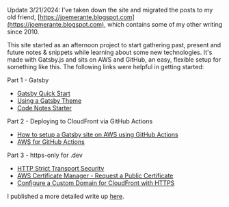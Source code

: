 Update 3/21/2024: I've taken down the site and migrated the posts to my old friend, [https://joemerante.blogspot.com](https://joemerante.blogspot.com), which contains some of my other writing since 2010.

This site started as an afternoon project to start gathering past, present and future notes & snippets while learning about some new technologies. It's made with Gatsby.js and sits on AWS and GitHub, an easy, flexible setup for something like this. The following links were helpful in getting started:

Part 1 - Gatsby
- [Gatsby Quick Start](https://www.gatsbyjs.org/docs/quick-start/)
- [Using a Gatsby Theme](https://www.gatsbyjs.org/docs/themes/using-a-gatsby-theme/)
- [Code Notes Starter](https://github.com/mrmartineau/gatsby-starter-code-notes)

Part 2 - Deploying to CloudFront via GitHub Actions
- [How to setup a Gatsby site on AWS using GitHub Actions](https://blog.elantha.com/gatsby-s3-cloudfront/)
- [AWS for GitHub Actions](https://github.com/aws-actions)

Part 3 - https-only for .dev
- [HTTP Strict Transport Security](https://en.wikipedia.org/wiki/HTTP_Strict_Transport_Security)
- [AWS Certificate Manager - Request a Public Certificate](https://docs.aws.amazon.com/acm/latest/userguide/gs-acm-request-public.html)
- [Configure a Custom Domain for CloudFront with HTTPS](https://deliciousbrains.com/wp-offload-media/doc/custom-domain-https-cloudfront/)

I published a more detailed write up [here](https://joemerante.blogspot.com/2020/06/a-new-serverless-look.html).
